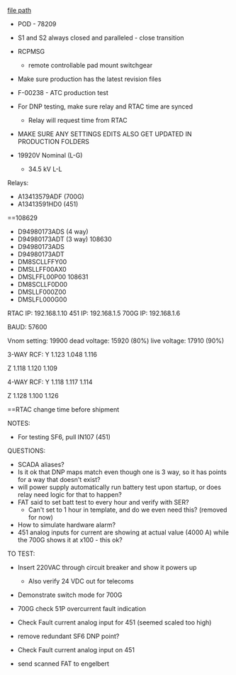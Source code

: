 
[file path](<file:///C:\Users\jnetherton\G&W Electric Co\US-PowerGridAutomation - Documents\_Lazer\_Meralco\108629 - Meralco>)

- POD - 78209
- S1 and S2 always closed and paralleled - close transition
- RCPMSG
	- remote controllable pad mount switchgear
- Make sure production has the latest revision files
- F-00238 - ATC production test

- For DNP testing, make sure relay and RTAC time are synced
	- Relay will request time from RTAC
- MAKE SURE ANY SETTINGS EDITS ALSO GET UPDATED IN PRODUCTION FOLDERS
- 19920V Nominal (L-G)
	- 34.5 kV L-L


Relays:
- A13413579ADF (700G)
- A13413591HD0 (451)

==108629
- D94980173ADS (4 way)
- D94980173ADT (3 way)
108630
- D94980173ADS
- D94980173ADT
- DM8SCLLFFY00
- DMSLLFF00AX0
- DMSLFFL00P00
108631
- DM8SCLLF0D00
- DMSLLF000Z00
- DMSLFL000G00



RTAC IP: 192.168.1.10
451 IP: 192.168.1.5
700G IP: 192.168.1.6

BAUD: 57600

Vnom setting: 19900
dead voltage: 15920 (80%)
live voltage: 17910 (90%)

3-WAY RCF:
Y
1.123
1.048
1.116

Z
1.118
1.120
1.109

4-WAY RCF:
Y
1.118
1.117
1.114

Z
1.128
1.100
1.126

==RTAC change time before shipment

NOTES:
- For testing SF6, pull IN107 (451)

QUESTIONS:
- SCADA aliases?
- Is it ok that DNP maps match even though one is 3 way, so it has points for a way that doesn't exist?
- will power supply automatically run battery test upon startup, or does relay need logic for that to happen?
- FAT said to set batt test to every hour and verify with SER?
	- Can't set to 1 hour in template, and do we even need this? (removed for now)
- How to simulate hardware alarm?
- 451 analog inputs for current are showing at actual value (4000 A) while the 700G shows it at x100 - this ok?



TO TEST:
- Insert 220VAC through circuit breaker and show it powers up
	- Also verify 24 VDC out for telecoms
- Demonstrate switch mode for 700G
- 700G check 51P overcurrent fault indication
- Check Fault current analog input for 451 (seemed scaled too high)
- remove redundant SF6 DNP point?

- Check Fault current analog input on 451
- send scanned FAT to engelbert